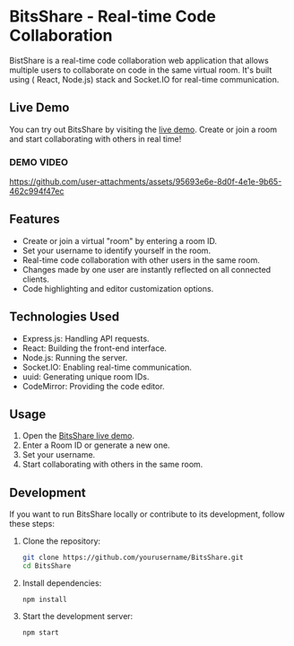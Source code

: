 # BitsShare - Real-time Code Collaboration

BistShare is a real-time code collaboration web application that allows multiple users to collaborate on code in the same virtual room. It's built using ( React, Node.js) stack and Socket.IO for real-time communication.

## Live Demo

You can try out BitsShare by visiting the [live demo](https://bistshare.onrender.com). Create or join a room and start collaborating with others in real time!

### DEMO VIDEO

https://github.com/user-attachments/assets/95693e6e-8d0f-4e1e-9b65-462c994f47ec

## Features

- Create or join a virtual "room" by entering a room ID.
- Set your username to identify yourself in the room.
- Real-time code collaboration with other users in the same room.
- Changes made by one user are instantly reflected on all connected clients.
- Code highlighting and editor customization options.

## Technologies Used

- Express.js: Handling API requests.
- React: Building the front-end interface.
- Node.js: Running the server.
- Socket.IO: Enabling real-time communication.
- uuid: Generating unique room IDs.
- CodeMirror: Providing the code editor.

## Usage

1. Open the [BitsShare live demo](https://bistshare.onrender.com).
2. Enter a Room ID or generate a new one.
3. Set your username.
4. Start collaborating with others in the same room.

## Development

If you want to run BitsShare locally or contribute to its development, follow these steps:

1. Clone the repository:

   ```bash
   git clone https://github.com/yourusername/BitsShare.git
   cd BitsShare
   ```

2. Install dependencies:
   ```
   npm install
   ```
3. Start the development server:
   ```
   npm start
   ```
